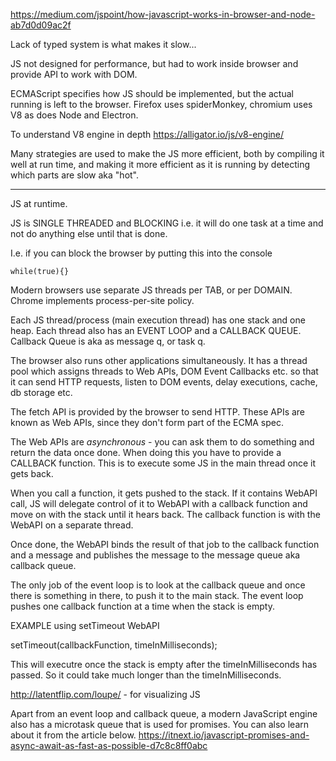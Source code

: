 https://medium.com/jspoint/how-javascript-works-in-browser-and-node-ab7d0d09ac2f

Lack of typed system is what makes it slow...

JS not designed for performance, but had to work inside browser and provide API to work with DOM.

ECMAScript specifies how JS should be implemented, but the actual running is left to the browser. Firefox uses spiderMonkey, chromium uses V8 as does Node and Electron.

To understand V8 engine in depth
https://alligator.io/js/v8-engine/

Many strategies are used to make the JS more efficient, both by compiling it well at run time, and making it more efficient as it is running by detecting which parts are slow aka "hot".

----

JS at runtime.

JS is SINGLE THREADED and BLOCKING
i.e. it will do one task at a time and not do anything else until that is done.

I.e. if you can block the browser by putting this into the console

	while(true){}
	
Modern browsers use separate JS threads per TAB, or per DOMAIN.
Chrome implements process-per-site policy.

Each JS thread/process (main execution thread) has one stack and one heap. Each thread also has an EVENT LOOP and a CALLBACK QUEUE. Callback Queue is aka as message q, or task q.

The browser also runs other applications simultaneously. It has a thread pool which assigns threads to Web APIs, DOM Event Callbacks etc. so that it can send HTTP requests, listen to DOM events, delay executions, cache, db storage etc.

The fetch API is provided by the browser to send HTTP. These APIs are known as Web APIs, since they don't form part of the ECMA spec.

The Web APIs are *asynchronous* - you can ask them to do something and return the data once done.
When doing this you have to provide a CALLBACK function. This is to execute some JS in the main thread once it gets back.

When you call a function, it gets pushed to the stack.
If it contains WebAPI call, JS will delegate control of it to WebAPI with a callback function and move on with the stack until it hears back.
The callback function is with the WebAPI on a separate thread.

Once done, the WebAPI binds the result of that job to the callback function and a message and publishes the message to the message queue aka callback queue.

The only job of the event loop is to look at the callback queue and once there is something in there, to push it to the main stack.
The event loop pushes one callback function at a time when the stack is empty.

EXAMPLE using setTimeout WebAPI

setTimeout(callbackFunction, timeInMilliseconds);

This will executre once the stack is empty after the timeInMilliseconds has passed. So it could take much longer than the timeInMilliseconds.

http://latentflip.com/loupe/ - for visualizing JS



Apart from an event loop and callback queue, a modern JavaScript engine also has a microtask queue that is used for promises. You can also learn about it from the article below.
https://itnext.io/javascript-promises-and-async-await-as-fast-as-possible-d7c8c8ff0abc
